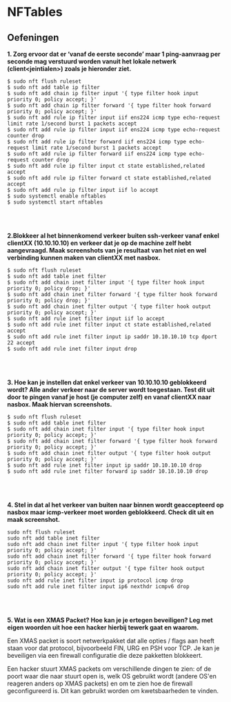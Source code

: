 # NFTables

## Oefeningen

**1. Zorg ervoor dat er ‘vanaf de eerste seconde’ maar 1 ping-aanvraag per seconde mag verstuurd worden vanuit het
lokale netwerk (client&lt;jeintialen&gt;) zoals je hieronder ziet.**
```
$ sudo nft flush ruleset
$ sudo nft add table ip filter
$ sudo nft add chain ip filter input '{ type filter hook input priority 0; policy accept; }'
$ sudo nft add chain ip filter forward '{ type filter hook forward priority 0; policy accept; }'
$ sudo nft add rule ip filter input iif ens224 icmp type echo-request limit rate 1/second burst 1 packets accept
$ sudo nft add rule ip filter input iif ens224 icmp type echo-request counter drop
$ sudo nft add rule ip filter forward iif ens224 icmp type echo-request limit rate 1/second burst 1 packets accept
$ sudo nft add rule ip filter forward iif ens224 icmp type echo-request counter drop
$ sudo nft add rule ip filter input ct state established,related accept
$ sudo nft add rule ip filter forward ct state established,related accept
$ sudo nft add rule ip filter input iif lo accept
$ sudo systemctl enable nftables
$ sudo systemctl start nftables
```

<!-- INVISIBLE CHARACTERS FOR SECTION LINE -->
<format style="underline">
⠀⠀⠀⠀⠀⠀⠀⠀⠀⠀⠀⠀⠀⠀⠀⠀⠀⠀⠀⠀⠀⠀⠀⠀⠀⠀⠀⠀⠀⠀⠀⠀⠀⠀⠀⠀⠀⠀⠀⠀⠀⠀⠀⠀⠀⠀⠀⠀⠀⠀⠀⠀⠀⠀⠀⠀⠀⠀⠀⠀⠀⠀⠀⠀⠀⠀⠀⠀⠀⠀⠀⠀⠀⠀⠀⠀⠀⠀⠀⠀⠀⠀⠀⠀⠀⠀⠀⠀⠀⠀⠀⠀⠀
</format>
<!-- INVISIBLE CHARACTERS FOR SECTION LINE -->

**2.Blokkeer al het binnenkomend verkeer buiten ssh-verkeer vanaf enkel clientXX (10.10.10.10) en verkeer dat je op de
machine zelf hebt aangevraagd. Maak screenshots van je resultaat van het niet en wel verbinding kunnen maken van
clientXX met nasbox.**
```
$ sudo nft flush ruleset
$ sudo nft add table inet filter
$ sudo nft add chain inet filter input '{ type filter hook input priority 0; policy drop; }'
$ sudo nft add chain inet filter forward '{ type filter hook forward priority 0; policy drop; }'
$ sudo nft add chain inet filter output '{ type filter hook output priority 0; policy accept; }'
$ sudo nft add rule inet filter input iif lo accept
$ sudo nft add rule inet filter input ct state established,related accept
$ sudo nft add rule inet filter input ip saddr 10.10.10.10 tcp dport 22 accept
$ sudo nft add rule inet filter input drop
```

<!-- INVISIBLE CHARACTERS FOR SECTION LINE -->
<format style="underline">
⠀⠀⠀⠀⠀⠀⠀⠀⠀⠀⠀⠀⠀⠀⠀⠀⠀⠀⠀⠀⠀⠀⠀⠀⠀⠀⠀⠀⠀⠀⠀⠀⠀⠀⠀⠀⠀⠀⠀⠀⠀⠀⠀⠀⠀⠀⠀⠀⠀⠀⠀⠀⠀⠀⠀⠀⠀⠀⠀⠀⠀⠀⠀⠀⠀⠀⠀⠀⠀⠀⠀⠀⠀⠀⠀⠀⠀⠀⠀⠀⠀⠀⠀⠀⠀⠀⠀⠀⠀⠀⠀⠀⠀
</format>
<!-- INVISIBLE CHARACTERS FOR SECTION LINE -->

**3. Hoe kan je instellen dat enkel verkeer van 10.10.10.10 geblokkeerd wordt? Alle ander verkeer naar de server wordt
toegestaan. Test dit uit door te pingen vanaf je host (je computer zelf) en vanaf clientXX naar nasbox.
Maak hiervan screenshots.**
```
$ sudo nft flush ruleset
$ sudo nft add table inet filter
$ sudo nft add chain inet filter input '{ type filter hook input priority 0; policy accept; }'
$ sudo nft add chain inet filter forward '{ type filter hook forward priority 0; policy accept; }'
$ sudo nft add chain inet filter output '{ type filter hook output priority 0; policy accept; }'
$ sudo nft add rule inet filter input ip saddr 10.10.10.10 drop
$ sudo nft add rule inet filter forward ip saddr 10.10.10.10 drop
```

<!-- INVISIBLE CHARACTERS FOR SECTION LINE -->
<format style="underline">
⠀⠀⠀⠀⠀⠀⠀⠀⠀⠀⠀⠀⠀⠀⠀⠀⠀⠀⠀⠀⠀⠀⠀⠀⠀⠀⠀⠀⠀⠀⠀⠀⠀⠀⠀⠀⠀⠀⠀⠀⠀⠀⠀⠀⠀⠀⠀⠀⠀⠀⠀⠀⠀⠀⠀⠀⠀⠀⠀⠀⠀⠀⠀⠀⠀⠀⠀⠀⠀⠀⠀⠀⠀⠀⠀⠀⠀⠀⠀⠀⠀⠀⠀⠀⠀⠀⠀⠀⠀⠀⠀⠀⠀
</format>
<!-- INVISIBLE CHARACTERS FOR SECTION LINE -->

**4. Stel in dat al het verkeer van buiten naar binnen wordt geaccepteerd op nasbox maar icmp-verkeer moet worden
geblokkeerd. Check dit uit en maak screenshot.**
```
sudo nft flush ruleset
sudo nft add table inet filter
sudo nft add chain inet filter input '{ type filter hook input priority 0; policy accept; }'
sudo nft add chain inet filter forward '{ type filter hook forward priority 0; policy accept; }'
sudo nft add chain inet filter output '{ type filter hook output priority 0; policy accept; }'
sudo nft add rule inet filter input ip protocol icmp drop
sudo nft add rule inet filter input ip6 nexthdr icmpv6 drop
```

<!-- INVISIBLE CHARACTERS FOR SECTION LINE -->
<format style="underline">
⠀⠀⠀⠀⠀⠀⠀⠀⠀⠀⠀⠀⠀⠀⠀⠀⠀⠀⠀⠀⠀⠀⠀⠀⠀⠀⠀⠀⠀⠀⠀⠀⠀⠀⠀⠀⠀⠀⠀⠀⠀⠀⠀⠀⠀⠀⠀⠀⠀⠀⠀⠀⠀⠀⠀⠀⠀⠀⠀⠀⠀⠀⠀⠀⠀⠀⠀⠀⠀⠀⠀⠀⠀⠀⠀⠀⠀⠀⠀⠀⠀⠀⠀⠀⠀⠀⠀⠀⠀⠀⠀⠀⠀
</format>
<!-- INVISIBLE CHARACTERS FOR SECTION LINE -->

**5. Wat is een XMAS Packet? Hoe kan je je ertegen beveiligen? Leg met eigen woorden uit hoe een hacker hierbij tewerk 
gaat en waarom.**

Een XMAS packet is soort netwerkpakket dat alle opties / flags aan heeft staan voor dat protocol, bijvoorbeeld FIN, URG en PSH
voor TCP. Je kan je beveiligen via een firewall configuratie die deze pakketten blokkeert.

Een hacker stuurt XMAS packets om verschillende dingen te zien: of de poort waar die naar stuurt open is, welk OS gebruikt wordt
(andere OS'en reageren anders op XMAS packets) en om te zien hoe de firewall geconfigureerd is. Dit kan gebruikt worden 
om kwetsbaarheden te vinden.
